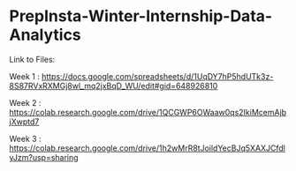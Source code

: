 # PrepInsta-Winter-Internship-Data-Analytics

Link to Files:

Week 1 : https://docs.google.com/spreadsheets/d/1UqDY7hP5hdUTk3z-8S87RVxRXMGj8wl_mq2jxBqD_WU/edit#gid=648926810

Week 2 : https://colab.research.google.com/drive/1QCGWP6OWaaw0qs2IkiMcemAjbjXwptd7

Week 3 : https://colab.research.google.com/drive/1h2wMrR8tJoildYecBJq5XAXJCfdlyJzm?usp=sharing
